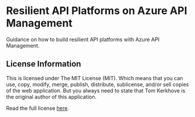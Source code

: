 # Resilient API Platforms on Azure API Management

Guidance on how to build resilient API platforms with Azure API Management.

## License Information

This is licensed under The MIT License (MIT). Which means that you can use, copy, modify, merge, publish, distribute, sublicense, and/or sell copies of the web application. But you always need to state that Tom Kerkhove is the original author of this application.

Read the full license [here](LICENSE).
